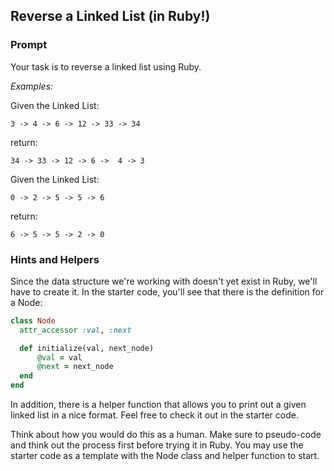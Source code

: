 ## Reverse a Linked List (in Ruby!)

### Prompt ###

Your task is to reverse a linked list using Ruby.

*Examples:*

Given the Linked List:

```3 -> 4 -> 6 -> 12 -> 33 -> 34 ```

return:

```34 -> 33 -> 12 -> 6 ->  4 -> 3```

Given the Linked List:

```0 -> 2 -> 5 -> 5 -> 6```

return:

```6 -> 5 -> 5 -> 2 -> 0```

### Hints and Helpers ###

Since the data structure we're working with doesn't yet exist in Ruby, we'll have to create it. In the starter code, you'll see that there is the definition for a Node:

```rb
class Node
  attr_accessor :val, :next

  def initialize(val, next_node)
      @val = val
      @next = next_node
  end
end

```

In addition, there is a helper function that allows you to print out a given linked list in a nice format. Feel free to check it out in the starter code.

Think about how you would do this as a human. Make sure to pseudo-code and think out the process first before trying it in Ruby. You may use the starter code as a template with the Node class and helper function to start.
